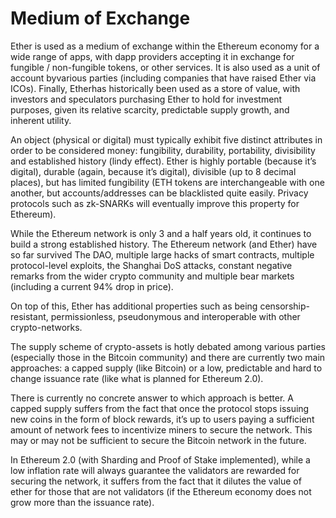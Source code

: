 # Medium of Exchange

Ether is used as a medium of exchange within the Ethereum economy for a wide range of apps, with dapp providers accepting it in exchange for fungible / non-fungible tokens, or other services. It is also used as a unit of account byvarious parties (including companies that have raised Ether via ICOs). Finally, Etherhas historically been used as a store of value, with investors and speculators purchasing Ether to hold for investment purposes, given its relative scarcity, predictable supply growth, and inherent utility.

An object (physical or digital) must typically exhibit five distinct attributes in order to be considered money: fungibility, durability, portability, divisibility and established history (lindy effect).
Ether is highly portable (because it’s digital), durable (again, because it’s digital), divisible (up to 8 decimal places), but has limited fungibility (ETH tokens are interchangeable with one another, but accounts/addresses can be blacklisted quite easily. Privacy protocols such as zk-SNARKs will eventually improve this property for Ethereum).

While the Ethereum network is only 3 and a half years old, it continues to build a strong established history. The Ethereum network (and Ether) have so far survived The DAO, multiple large hacks of smart contracts, multiple protocol-level exploits, the Shanghai DoS attacks, constant negative remarks from the wider crypto community and multiple bear markets (including a current 94% drop in price).

On top of this, Ether has additional properties such as being censorship-resistant, permissionless, pseudonymous and interoperable with other crypto-networks.

The supply scheme of crypto-assets is hotly debated among various parties (especially those in the Bitcoin community) and there are currently two main approaches: a capped supply (like Bitcoin) or a low, predictable and hard to change issuance rate (like what is planned for Ethereum 2.0).

There is currently no concrete answer to which approach is better. A capped supply suffers from the fact that once the protocol stops issuing new coins in the form of block rewards, it’s up to users paying a sufficient amount of network fees to incentivize miners to secure the network. This may or may not be sufficient to secure the Bitcoin network in the future.

In Ethereum 2.0 (with Sharding and Proof of Stake implemented), while a low inflation rate will always guarantee the validators are rewarded for securing the network, it suffers from the fact that it dilutes the value of ether for those that are not validators (if the Ethereum economy does not grow more than the issuance rate).

